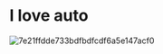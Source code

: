 # I love auto
![7e21ffdde733bdfbdfcdf6a5e147acf0](https://github.com/Ruslan-Shev/portfolio/assets/134603263/a9dbd074-1c85-4fe1-837d-6f7bae564818)
